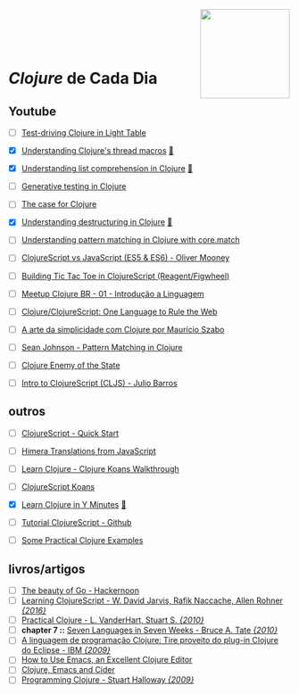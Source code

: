 <img src="https://upload.wikimedia.org/wikipedia/commons/thumb/5/5d/Clojure_logo.svg/1024px-Clojure_logo.svg.png" width="160" align="right">
<br>
<br>
<br>
<br>

# _Clojure_ de Cada Dia


## Youtube

- [ ] [Test-driving Clojure in Light Table](https://www.youtube.com/watch?v=H_teKHH_Rk0)
- [x] [Understanding Clojure's thread macros](https://www.youtube.com/watch?v=qxE5wDbt964) [:memo:](./avulsos/understanding-clojure's-thread-macros.clj)
- [x] [Understanding list comprehension in Clojure](https://www.youtube.com/watch?v=5lvV9ICwaMo) [:memo:](./avulsos/understanding-list-comprehension-in-clojure.clj)
- [ ] [Generative testing in Clojure](https://www.youtube.com/watch?v=u0TkAw8QqrQ)
- [ ] [The case for Clojure](https://www.youtube.com/watch?v=NvxyTKyXSRg)
- [x] [Understanding destructuring in Clojure](https://www.youtube.com/watch?v=R-_uNvM6gpE) [:memo:](./avulsos/understanding-destructuring-in-clojure.clj)
- [ ] [Understanding pattern matching in Clojure with core.match](https://www.youtube.com/watch?v=mi3OtBc73-k)
- [ ] [ClojureScript vs JavaScript (ES5 & ES6) - Oliver Mooney](https://www.youtube.com/watch?v=yQSbFlcIDUQ)
- [ ] [Building Tic Tac Toe in ClojureScript (Reagent/Figwheel)](https://www.youtube.com/watch?v=pIiOgTwjbes)
- [ ] [Meetup Clojure BR - 01 - Introdução a Linguagem](https://www.youtube.com/watch?v=u7O785o9Bvo)
- [ ] [Clojure/ClojureScript: One Language to Rule the Web](https://www.youtube.com/watch?v=EpcNDd8nuYY)
- [ ] [A arte da simplicidade com Clojure por Maurício Szabo](https://www.youtube.com/watch?v=_kGwRVuH6mU)
- [ ] [Sean Johnson - Pattern Matching in Clojure](https://www.youtube.com/watch?v=n7aE6k8o_BU)
- [ ] [Clojure Enemy of the State](https://www.youtube.com/watch?v=qe60zwUAOqE)
- [ ] [Intro to ClojureScript (CLJS) - Julio Barros](https://www.youtube.com/watch?v=C2JmQ1gSqjk)


## outros

- [ ] [ClojureScript - Quick Start](https://clojurescript.org/guides/quick-start)
- [ ] [Himera Translations from JavaScript](http://himera.herokuapp.com/synonym.html)
- [ ] [Learn Clojure - Clojure Koans Walkthrough](http://www.clojurescreencasts.com)
- [ ] [ClojureScript Koans](http://clojurescriptkoans.com)
- [x] [Learn Clojure in Y Minutes](https://learnxinyminutes.com/docs/clojure) [:memo:](./avulsos/learn-clojure-in-y-minutes.clj)
- [ ] [Tutorial ClojureScript - Github](https://github.com/victorvoid/tutorial-clojurescript)
- [ ] [Some Practical Clojure Examples](www.unexpected-vortices.com/clojure/some-practical-examples/running-clojure-programs.html)


## livros/artigos

- [ ] [The beauty of Go - Hackernoon](https://hackernoon.com/the-beauty-of-go-98057e3f0a7d)
- [ ] [Learning ClojureScript - W. David Jarvis, Rafik Naccache, Allen Rohner _{2016}_](https://www.packtpub.com/web-development/learning-clojurescript)
- [ ] [Practical Clojure -  L. VanderHart, Stuart S. _{2010}_ ](https://www.apress.com/br/book/9781430272311)
- [ ] **chapter 7 ::** [Seven Languages in Seven Weeks - Bruce A. Tate _{2010}_](https://geneticmail.com/scott/library/text/seven-languages-in-seven-weeks_p1_0.pdf)
- [ ] [A linguagem de programação Clojure: Tire proveito do plug-in Clojure do Eclipse - IBM _{2009}_](https://www.ibm.com/developerworks/br/opensource/library/os-eclipse-clojure/index.html)
- [ ] [How to Use Emacs, an Excellent Clojure Editor](https://www.braveclojure.com/basic-emacs)
- [ ] [Clojure, Emacs and Cider](https://mping.github.io/2015/11/17/clojure-emacs-cider.html)
- [ ] [Programming Clojure - Stuart Halloway _{2009}_](http://blog.shuo1.com/zms/clojure/Programming_Clojure.pdf)
